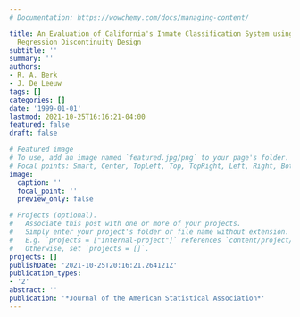 ```yaml
---
# Documentation: https://wowchemy.com/docs/managing-content/

title: An Evaluation of California's Inmate Classification System using a Generalized
  Regression Discontinuity Design
subtitle: ''
summary: ''
authors:
- R. A. Berk
- J. De Leeuw
tags: []
categories: []
date: '1999-01-01'
lastmod: 2021-10-25T16:16:21-04:00
featured: false
draft: false

# Featured image
# To use, add an image named `featured.jpg/png` to your page's folder.
# Focal points: Smart, Center, TopLeft, Top, TopRight, Left, Right, BottomLeft, Bottom, BottomRight.
image:
  caption: ''
  focal_point: ''
  preview_only: false

# Projects (optional).
#   Associate this post with one or more of your projects.
#   Simply enter your project's folder or file name without extension.
#   E.g. `projects = ["internal-project"]` references `content/project/deep-learning/index.md`.
#   Otherwise, set `projects = []`.
projects: []
publishDate: '2021-10-25T20:16:21.264121Z'
publication_types:
- '2'
abstract: ''
publication: '*Journal of the American Statistical Association*'
---
```

